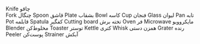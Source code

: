 
Knife
چاقو
<br>
Fork
چنگال
Spoon
قاشق
Plate
بشقاب
Bowl
کاسه
Cup
فنجان
Glass
لیوان
Pan
تابه
Pot
قابلمه
Spatula
کفگیر
Cutting board
تخته برش
Oven
فر
Microwave
مایکروویو
Blender
مخلوط‌کن
Toaster
توستر
Kettle
کتری
Whisk
همزن دستی
Grater
رنده
Peeler
پوست‌کن
Strainer
آبکش

